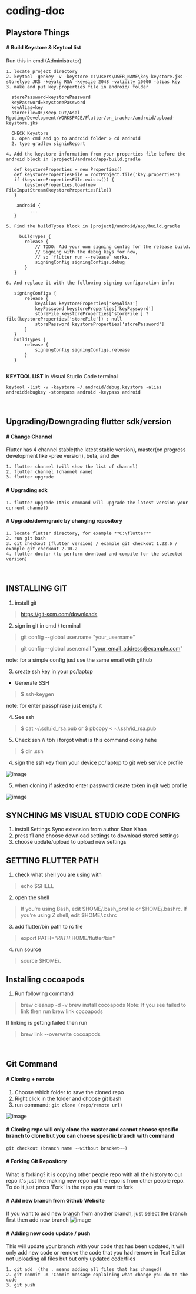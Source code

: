 # coding-doc



## Playstore Things

#### # Build Keystore & Keytool list
Run this in cmd (Administrator)
```
1. locate project directory
2. keytool -genkey -v -keystore c:\Users\USER_NAME\key-keystore.jks -storetype JKS -keyalg RSA -keysize 2048 -validity 10000 -alias key
3. make and put key.properties file in android/ folder 

  storePassword=keystorePassword
  keyPassword=keystorePassword
  keyAlias=key
  storeFile=D:/Keep Out/Asal Ngoding/Development/WORKSPACE/Flutter/on_tracker/android/upload-keystore.jks
  
  CHECK Keystore
  1. open cmd and go to android folder > cd android
  2. type gradlew signinReport
  
4. Add the keystore information from your properties file before the android block in [project]/android/app/build.gradle

   def keystoreProperties = new Properties()
   def keystorePropertiesFile = rootProject.file('key.properties')
   if (keystorePropertiesFile.exists()) {
       keystoreProperties.load(new FileInputStream(keystorePropertiesFile))
   }
   
    android {
         ...
   }

5. Find the buildTypes block in [project]/android/app/build.gradle
 
     buildTypes {
       release {
           // TODO: Add your own signing config for the release build.
           // Signing with the debug keys for now,
           // so `flutter run --release` works.
           signingConfig signingConfigs.debug
       }
   }
   
6. And replace it with the following signing configuration info:
   
   signingConfigs {
       release {
           keyAlias keystoreProperties['keyAlias']
           keyPassword keystoreProperties['keyPassword']
           storeFile keystoreProperties['storeFile'] ? file(keystoreProperties['storeFile']) : null
           storePassword keystoreProperties['storePassword']
       }
   }
   buildTypes {
       release {
           signingConfig signingConfigs.release
       }
   }
 
```

**KEYTOOL LIST**
in Visual Studio Code terminal
```
keytool -list -v -keystore ~/.android/debug.keystore -alias androiddebugkey -storepass android -keypass android
```
<br />

## Upgrading/Downgrading flutter sdk/version

#### # Change Channel
Flutter has 4 channel stable(the latest stable version), master(on progress development like -pree version), beta, and dev
```
1. flutter channel (will show the list of channel)
2. flutter channel (channel name)
3. flutter upgrade
```

#### # Upgrading sdk
```1. flutter upgrade (this command will upgrade the latest version your current channel)```

#### # Upgrade/downgrade by changing repository
```
1. locate flutter directory, for example **C:\flutter**
2. run git bash
3. git checkout (flutter version) / example git checkout 1.22.6 / example git checkout 2.10.2
4. flutter doctor (to perform download and compile for the selected version)
```

<br />

## INSTALLING GIT 

1. install git
> https://git-scm.com/downloads

2. sign in git in cmd / terminal 
> git config --global user.name "your_username" 

> git config --global user.email "your_email_address@example.com"

note: for a simple config just use the same email with github

3. create ssh key in your pc/laptop

- Generate SSH
> $ ssh-keygen

note: for enter passphrase just empty it

4. See ssh
> $ cat ~/.ssh/id_rsa.pub or $ pbcopy < ~/.ssh/id_rsa.pub

5. Check ssh // tbh i forgot what is this command doing hehe
> $ dir .ssh

4. sign the ssh key from your device pc/laptop to git web service profile

![image](https://user-images.githubusercontent.com/90954993/209432173-0de76a7e-5f64-4ea2-b62e-11634704a08f.png)


5. when cloning if asked to enter password create token in git web profile

![image](https://user-images.githubusercontent.com/90954993/209432378-e1745cbe-d7ba-4a28-93b9-05a4497832a8.png)


## SYNCHING MS VISUAL STUDIO CODE CONFIG

1. install Settings Sync extension from author Shan Khan
2. press f1 and choose download settings to download stored settings
3. choose update/upload to upload new settings

## SETTING FLUTTER PATH
1. check what shell you are using with
> echo $SHELL
2. open the shell
>  If you’re using Bash, edit $HOME/.bash_profile or $HOME/.bashrc. If you’re using Z shell, edit $HOME/.zshrc
3. add flutter/bin path to rc file 
> export PATH="$PATH:$HOME/flutter/bin"
4. run source
> source $HOME/.<rc file>

## Installing cocoapods

1. Run following command
> brew cleanup -d -v 
> brew install cocoapods 
Note: If you see failed to link then run brew link cocoapods

If linking is getting failed then run

> brew link --overwrite cocoapods
  
<br />
  
## Git Command
  
 #### # Cloning + remote
1. Choose which folder to save the cloned repo
2. Right click in the folder and choose git bash
3. run command: `git clone (repo/remote url)`

![image](https://user-images.githubusercontent.com/90954993/162659441-36a96723-517b-4413-a509-a54a4e139d7f.png)

#### # Cloning repo will only clone the master and cannot choose spesific branch to clone but you can choose spesific branch with command
```git checkout (branch name ~~without bracket~~)```

#### # Forking Git Repository
What is forking? it is copying other people repo with all the history to our repo it's just like making new repo but the repo is from other people repo. To do it just press 'Fork' in the repo you want to fork

#### # Add new branch from Github Website
If you want to add new branch from another branch, just select the branch first then add new branch
![image](https://user-images.githubusercontent.com/90954993/162657746-d4e99e72-5b77-403b-98f5-fcdb13f18af1.png)


#### # Adding new code update / push
This will update your branch with your code that has been updated, it will only add new code or remove the code that you had remove in Text Editor not uploading all files but but only updated code/files
```
1. git add  (the . means adding all files that has changed)
2. git commit -m 'Commit message explaining what change you do to the code
3. git push 
```
  
  <br />

